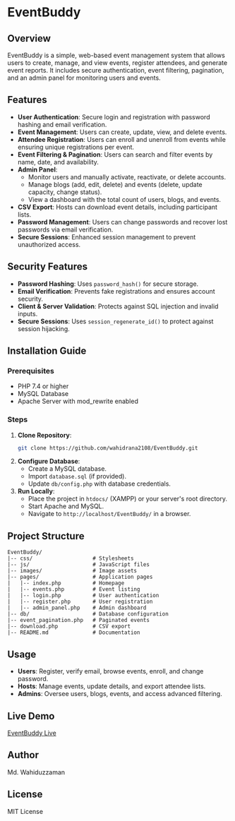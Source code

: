 # EventBuddy

## Overview
EventBuddy is a simple, web-based event management system that allows users to create, manage, and view events, register attendees, and generate event reports. It includes secure authentication, event filtering, pagination, and an admin panel for monitoring users and events.

## Features
- **User Authentication**: Secure login and registration with password hashing and email verification.
- **Event Management**: Users can create, update, view, and delete events.
- **Attendee Registration**: Users can enroll and unenroll from events while ensuring unique registrations per event.
- **Event Filtering & Pagination**: Users can search and filter events by name, date, and availability.
- **Admin Panel**:
  - Monitor users and manually activate, reactivate, or delete accounts.
  - Manage blogs (add, edit, delete) and events (delete, update capacity, change status).
  - View a dashboard with the total count of users, blogs, and events.
- **CSV Export**: Hosts can download event details, including participant lists.
- **Password Management**: Users can change passwords and recover lost passwords via email verification.
- **Secure Sessions**: Enhanced session management to prevent unauthorized access.

## Security Features
- **Password Hashing**: Uses `password_hash()` for secure storage.
- **Email Verification**: Prevents fake registrations and ensures account security.
- **Client & Server Validation**: Protects against SQL injection and invalid inputs.
- **Secure Sessions**: Uses `session_regenerate_id()` to protect against session hijacking.

## Installation Guide
### Prerequisites
- PHP 7.4 or higher
- MySQL Database
- Apache Server with mod_rewrite enabled

### Steps
1. **Clone Repository**:
   ```sh
   git clone https://github.com/wahidrana2108/EventBuddy.git
   ```
2. **Configure Database**:
   - Create a MySQL database.
   - Import `database.sql` (if provided).
   - Update `db/config.php` with database credentials.
3. **Run Locally**:
   - Place the project in `htdocs/` (XAMPP) or your server's root directory.
   - Start Apache and MySQL.
   - Navigate to `http://localhost/EventBuddy/` in a browser.

## Project Structure
```
EventBuddy/
|-- css/                   # Stylesheets
|-- js/                    # JavaScript files
|-- images/                # Image assets
|-- pages/                 # Application pages
|   |-- index.php          # Homepage
|   |-- events.php         # Event listing
|   |-- login.php          # User authentication
|   |-- register.php       # User registration
|   |-- admin_panel.php    # Admin dashboard
|-- db/                    # Database configuration
|-- event_pagination.php   # Paginated events
|-- download.php           # CSV export
|-- README.md              # Documentation
```

## Usage
- **Users**: Register, verify email, browse events, enroll, and change password.
- **Hosts**: Manage events, update details, and export attendee lists.
- **Admins**: Oversee users, blogs, events, and access advanced filtering.

## Live Demo
[EventBuddy Live](http://eventbuddy.kesug.com)

## Author
Md. Wahiduzzaman

## License
MIT License


